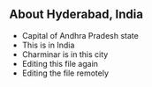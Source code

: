 ## About Hyderabad, India

- Capital of Andhra Pradesh state
- This is in India
- Charminar is in this city
- Editing this file again
- Editing the file remotely
